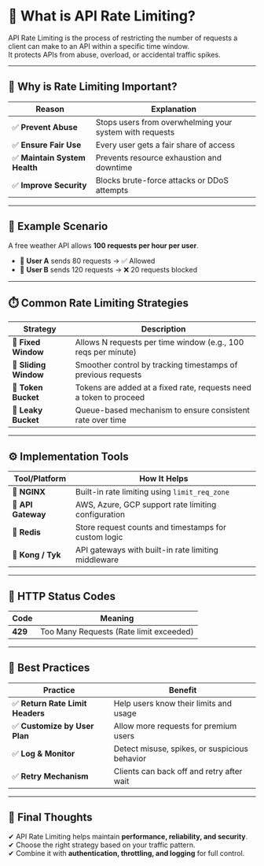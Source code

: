 # 📌 What is API Rate Limiting?

API Rate Limiting is the process of restricting the number of requests a client can make to an API within a specific time window.  
It protects APIs from abuse, overload, or accidental traffic spikes.

---

## 🧠 Why is Rate Limiting Important?

| Reason                | Explanation |
|-----------------------|-------------|
| ✅ **Prevent Abuse**  | Stops users from overwhelming your system with requests |
| ✅ **Ensure Fair Use** | Every user gets a fair share of access |
| ✅ **Maintain System Health** | Prevents resource exhaustion and downtime |
| ✅ **Improve Security** | Blocks brute-force attacks or DDoS attempts |

---

## 🧪 Example Scenario

A free weather API allows **100 requests per hour per user**.  
- 🧍 **User A** sends 80 requests → ✅ Allowed  
- 🧍 **User B** sends 120 requests → ❌ 20 requests blocked  

---

## ⏱️ Common Rate Limiting Strategies

| Strategy          | Description |
|-------------------|-------------|
| 🔹 **Fixed Window** | Allows N requests per time window (e.g., 100 reqs per minute) |
| 🔹 **Sliding Window** | Smoother control by tracking timestamps of previous requests |
| 🔹 **Token Bucket** | Tokens are added at a fixed rate, requests need a token to proceed |
| 🔹 **Leaky Bucket** | Queue-based mechanism to ensure consistent rate over time |

---

## ⚙️ Implementation Tools

| Tool/Platform       | How It Helps |
|---------------------|-------------|
| 🔧 **NGINX**       | Built-in rate limiting using `limit_req_zone` |
| 🔧 **API Gateway** | AWS, Azure, GCP support rate limiting configuration |
| 🔧 **Redis**       | Store request counts and timestamps for custom logic |
| 🔧 **Kong / Tyk**  | API gateways with built-in rate limiting middleware |

---

## 🚦 HTTP Status Codes

| Code | Meaning |
|------|---------|
| **429** | Too Many Requests (Rate limit exceeded) |

---

## 🧰 Best Practices

| Practice                  | Benefit |
|---------------------------|---------|
| ✅ **Return Rate Limit Headers** | Help users know their limits and usage |
| ✅ **Customize by User Plan** | Allow more requests for premium users |
| ✅ **Log & Monitor**       | Detect misuse, spikes, or suspicious behavior |
| ✅ **Retry Mechanism**     | Clients can back off and retry after wait |

---

## 📌 Final Thoughts

✔ API Rate Limiting helps maintain **performance, reliability, and security**.  
✔ Choose the right strategy based on your traffic pattern.  
✔ Combine it with **authentication, throttling, and logging** for full control.  